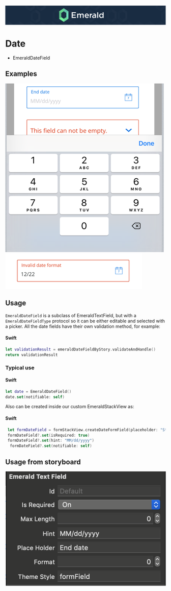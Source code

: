 <p align="center"><img src="/Resources/Images/Header.png" /></p>

# Date
<ul class="icon-list">
  <li class="icon-list-item icon-list-item--spec">EmeraldDateField</li>
</ul>

## Examples
<img src="/Resources/Images/EmeraldDateField.png" />
<img src="/Resources/Images/EmeraldDateFieldError.png" />

## Usage

`EmeraldDateField` is a subclass of EmeraldTextField, but with a `EmeraldDateFieldType` protocol so it can be either editable and selected with a picker. All the date fields have their own validation method, for example:

#### Swift
```swift
let validationResult = emeraldDateFieldByStory.validateAndHandle()
return validationResult
```
### Typical use

#### Swift
```swift
let date = EmeraldDateField()
date.set(notifiable: self)
```

Also can be created inside our custom EmeraldStackView as:

#### Swift
```swift
 let formDateField = formStackView.createDateFormField(placeholder: "Start date")
 formDateField?.set(isRequired: true)
 formDateField?.set(hint: "MM/dd/yyyy")
  formDateField?.set(notifiable: self)
```

## Usage from storyboard
<p align="center"><img src="/Resources/Images/EmeraldDateFieldFromStoryBoard.png" /></p>
